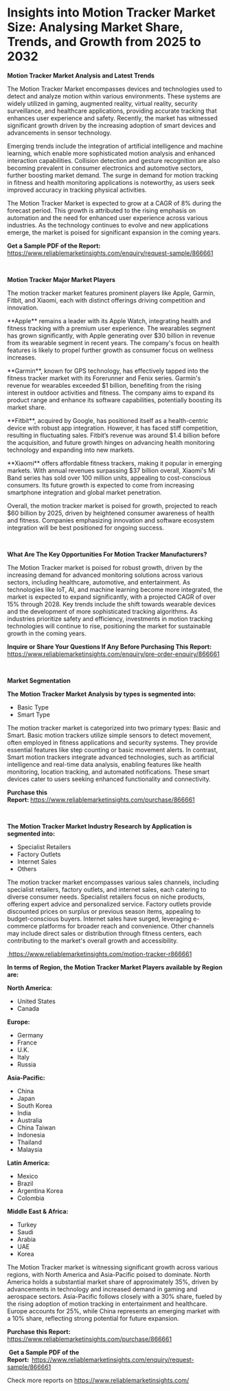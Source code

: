 <p><h1>Insights into Motion Tracker Market Size: Analysing Market Share, Trends, and Growth from 2025 to 2032</h1></p><p><strong>Motion Tracker Market Analysis and Latest Trends</strong></p>
<p><p>The Motion Tracker Market encompasses devices and technologies used to detect and analyze motion within various environments. These systems are widely utilized in gaming, augmented reality, virtual reality, security surveillance, and healthcare applications, providing accurate tracking that enhances user experience and safety. Recently, the market has witnessed significant growth driven by the increasing adoption of smart devices and advancements in sensor technology.</p><p>Emerging trends include the integration of artificial intelligence and machine learning, which enable more sophisticated motion analysis and enhanced interaction capabilities. Collision detection and gesture recognition are also becoming prevalent in consumer electronics and automotive sectors, further boosting market demand. The surge in demand for motion tracking in fitness and health monitoring applications is noteworthy, as users seek improved accuracy in tracking physical activities.</p><p>The Motion Tracker Market is expected to grow at a CAGR of 8% during the forecast period. This growth is attributed to the rising emphasis on automation and the need for enhanced user experience across various industries. As the technology continues to evolve and new applications emerge, the market is poised for significant expansion in the coming years.</p></p>
<p><strong>Get a Sample PDF of the Report:&nbsp;</strong> <a href="https://www.reliablemarketinsights.com/enquiry/request-sample/866661?utm_campaign=2133&utm_medium=2&utm_source=Github&utm_content=ia&utm_term=04042025&utm_id=motion-tracker">https://www.reliablemarketinsights.com/enquiry/request-sample/866661</a></p>
<p>&nbsp;</p>
<p><strong>Motion Tracker Major Market Players</strong></p>
<p><p>The motion tracker market features prominent players like Apple, Garmin, Fitbit, and Xiaomi, each with distinct offerings driving competition and innovation. </p><p>**Apple** remains a leader with its Apple Watch, integrating health and fitness tracking with a premium user experience. The wearables segment has grown significantly, with Apple generating over $30 billion in revenue from its wearable segment in recent years. The company's focus on health features is likely to propel further growth as consumer focus on wellness increases.</p><p>**Garmin**, known for GPS technology, has effectively tapped into the fitness tracker market with its Forerunner and Fenix series. Garmin's revenue for wearables exceeded $1 billion, benefiting from the rising interest in outdoor activities and fitness. The company aims to expand its product range and enhance its software capabilities, potentially boosting its market share.</p><p>**Fitbit**, acquired by Google, has positioned itself as a health-centric device with robust app integration. However, it has faced stiff competition, resulting in fluctuating sales. Fitbit’s revenue was around $1.4 billion before the acquisition, and future growth hinges on advancing health monitoring technology and expanding into new markets.</p><p>**Xiaomi** offers affordable fitness trackers, making it popular in emerging markets. With annual revenues surpassing $37 billion overall, Xiaomi's Mi Band series has sold over 100 million units, appealing to cost-conscious consumers. Its future growth is expected to come from increasing smartphone integration and global market penetration.</p><p>Overall, the motion tracker market is poised for growth, projected to reach $60 billion by 2025, driven by heightened consumer awareness of health and fitness. Companies emphasizing innovation and software ecosystem integration will be best positioned for ongoing success.</p></p>
<p>&nbsp;</p>
<p><strong>What Are The Key Opportunities For Motion Tracker Manufacturers?</strong></p>
<p><p>The Motion Tracker market is poised for robust growth, driven by the increasing demand for advanced monitoring solutions across various sectors, including healthcare, automotive, and entertainment. As technologies like IoT, AI, and machine learning become more integrated, the market is expected to expand significantly, with a projected CAGR of over 15% through 2028. Key trends include the shift towards wearable devices and the development of more sophisticated tracking algorithms. As industries prioritize safety and efficiency, investments in motion tracking technologies will continue to rise, positioning the market for sustainable growth in the coming years.</p></p>
<p><strong>Inquire or Share Your Questions If Any Before Purchasing This Report:</strong> <a href="https://www.reliablemarketinsights.com/enquiry/pre-order-enquiry/866661?utm_campaign=2133&utm_medium=2&utm_source=Github&utm_content=ia&utm_term=04042025&utm_id=motion-tracker">https://www.reliablemarketinsights.com/enquiry/pre-order-enquiry/866661</a></p>
<p>&nbsp;</p>
<p><strong>Market Segmentation</strong></p>
<p><strong>The Motion Tracker Market Analysis by types is segmented into:</strong></p>
<p><ul><li>Basic Type</li><li>Smart Type</li></ul></p>
<p><p>The motion tracker market is categorized into two primary types: Basic and Smart. Basic motion trackers utilize simple sensors to detect movement, often employed in fitness applications and security systems. They provide essential features like step counting or basic movement alerts. In contrast, Smart motion trackers integrate advanced technologies, such as artificial intelligence and real-time data analysis, enabling features like health monitoring, location tracking, and automated notifications. These smart devices cater to users seeking enhanced functionality and connectivity.</p></p>
<p><strong>Purchase this Report:&nbsp;</strong><a href="https://www.reliablemarketinsights.com/purchase/866661?utm_campaign=2133&utm_medium=2&utm_source=Github&utm_content=ia&utm_term=04042025&utm_id=motion-tracker">https://www.reliablemarketinsights.com/purchase/866661</a></p>
<p>&nbsp;</p>
<p><strong>The Motion Tracker Market Industry Research by Application is segmented into:</strong></p>
<p><ul><li>Specialist Retailers</li><li>Factory Outlets</li><li>Internet Sales</li><li>Others</li></ul></p>
<p><p>The motion tracker market encompasses various sales channels, including specialist retailers, factory outlets, and internet sales, each catering to diverse consumer needs. Specialist retailers focus on niche products, offering expert advice and personalized service. Factory outlets provide discounted prices on surplus or previous season items, appealing to budget-conscious buyers. Internet sales have surged, leveraging e-commerce platforms for broader reach and convenience. Other channels may include direct sales or distribution through fitness centers, each contributing to the market's overall growth and accessibility.</p></p>
<p><a href="https://www.reliablemarketinsights.com/motion-tracker-r866661?utm_campaign=2133&utm_medium=2&utm_source=Github&utm_content=ia&utm_term=04042025&utm_id=motion-tracker">&nbsp;https://www.reliablemarketinsights.com/motion-tracker-r866661</a></p>
<p><strong>In terms of Region, the Motion Tracker Market Players available by Region are:</strong></p>
<p>
    <p> <strong> North America: </strong>
        <ul>
            <li>United States</li>
            <li>Canada</li>
        </ul>
        </p> 
    <p> <strong> Europe: </strong>
        <ul>
            <li>Germany</li>
            <li>France</li>
            <li>U.K.</li>
            <li>Italy</li>
            <li>Russia</li>
        </ul>
        </p> 
    <p> <strong> Asia-Pacific: </strong>
        <ul>
            <li>China</li>
            <li>Japan</li>
            <li>South Korea</li>
            <li>India</li>
            <li>Australia</li>
            <li>China Taiwan</li>
            <li>Indonesia</li>
            <li>Thailand</li>
            <li>Malaysia</li>
        </ul>
        </p> 
    <p> <strong> Latin America: </strong>
        <ul>
            <li>Mexico</li>
            <li>Brazil</li>
            <li>Argentina Korea</li>
            <li>Colombia</li>
        </ul>
        </p> 
    <p> <strong> Middle East & Africa: </strong>
        <ul>
            <li>Turkey</li>
            <li>Saudi</li>
            <li>Arabia</li>
            <li>UAE</li>
            <li>Korea</li>
        </ul>
    </p>
    </p>
<p><p>The Motion Tracker market is witnessing significant growth across various regions, with North America and Asia-Pacific poised to dominate. North America holds a substantial market share of approximately 35%, driven by advancements in technology and increased demand in gaming and aerospace sectors. Asia-Pacific follows closely with a 30% share, fueled by the rising adoption of motion tracking in entertainment and healthcare. Europe accounts for 25%, while China represents an emerging market with a 10% share, reflecting strong potential for future expansion.</p></p>
<p><strong>Purchase this Report: </strong><a href="https://www.reliablemarketinsights.com/purchase/866661?utm_campaign=2133&utm_medium=2&utm_source=Github&utm_content=ia&utm_term=04042025&utm_id=motion-tracker">https://www.reliablemarketinsights.com/purchase/866661</a></p>
<p>&nbsp;<strong>Get a Sample PDF of the Report:&nbsp;&nbsp;</strong><a href="https://www.reliablemarketinsights.com/enquiry/request-sample/866661?utm_campaign=2133&utm_medium=2&utm_source=Github&utm_content=ia&utm_term=04042025&utm_id=motion-tracker">https://www.reliablemarketinsights.com/enquiry/request-sample/866661</a></p>
<p><strong></strong></p>
<p>Check more reports on <a href="https://www.reliablemarketinsights.com/?utm_campaign=2133&utm_medium=2&utm_source=Github&utm_content=ia&utm_term=04042025&utm_id=motion-tracker">https://www.reliablemarketinsights.com/</a></p>